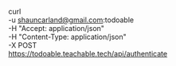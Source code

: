 curl \
    -u shauncarland@gmail.com:todoable \
    -H "Accept: application/json" \
    -H "Content-Type: application/json" \
    -X POST \
    https://todoable.teachable.tech/api/authenticate

